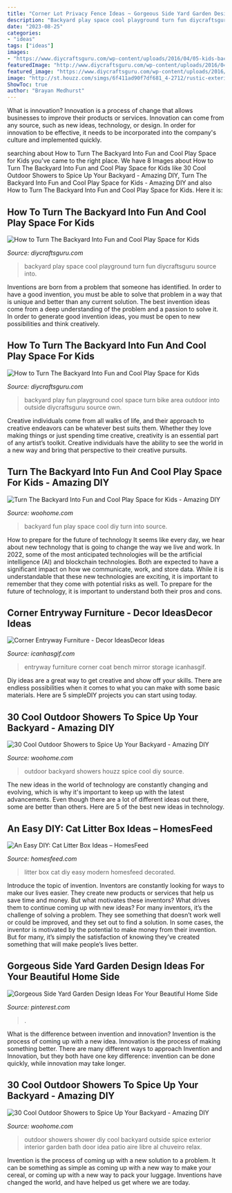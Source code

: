 ```yaml
---
title: "Corner Lot Privacy Fence Ideas ~ Gorgeous Side Yard Garden Design Ideas For Your Beautiful Home Side"
description: "Backyard play space cool playground turn fun diycraftsguru source into"
date: "2023-08-25"
categories:
- "ideas"
tags: ["ideas"]
images:
- "https://www.diycraftsguru.com/wp-content/uploads/2016/04/05-kids-backyard-playground.jpg"
featuredImage: "http://www.diycraftsguru.com/wp-content/uploads/2016/04/09-kids-backyard-playground.jpg"
featured_image: "https://www.diycraftsguru.com/wp-content/uploads/2016/04/05-kids-backyard-playground.jpg"
image: "http://st.houzz.com/simgs/6f411ad90f7df681_4-2712/rustic-exterior.jpg"
ShowToc: true
author: "Brayan Medhurst"
---
```



What is innovation?
Innovation is a process of change that allows businesses to improve their products or services. Innovation can come from any source, such as new ideas, technology, or design. In order for innovation to be effective, it needs to be incorporated into the company's culture and implemented quickly.

	

		
searching about How to Turn The Backyard Into Fun and Cool Play Space for Kids you've came to the right place. We have 8 Images about How to Turn The Backyard Into Fun and Cool Play Space for Kids like 30 Cool Outdoor Showers to Spice Up Your Backyard - Amazing DIY, Turn The Backyard Into Fun and Cool Play Space for Kids - Amazing DIY and also How to Turn The Backyard Into Fun and Cool Play Space for Kids. Here it is:
		
    
## How To Turn The Backyard Into Fun And Cool Play Space For Kids

<img loading=lazy src="https://www.diycraftsguru.com/wp-content/uploads/2016/04/05-kids-backyard-playground.jpg" onerror="this.onerror=null;this.src='https://tse3.mm.bing.net/th?id=OIP.4mVrmaXq3uZSdz-94DEJ5QHaJ4&amp;pid=15.1';" alt="How to Turn The Backyard Into Fun and Cool Play Space for Kids">

_Source: diycraftsguru.com_

>backyard play space cool playground turn fun diycraftsguru source into. 

	

Inventions are born from a problem that someone has identified. In order to have a good invention, you must be able to solve that problem in a way that is unique and better than any current solution. The best invention ideas come from a deep understanding of the problem and a passion to solve it. In order to generate good invention ideas, you must be open to new possibilities and think creatively.

    
## How To Turn The Backyard Into Fun And Cool Play Space For Kids

<img loading=lazy src="http://www.diycraftsguru.com/wp-content/uploads/2016/04/09-kids-backyard-playground.jpg" onerror="this.onerror=null;this.src='https://tse3.mm.bing.net/th?id=OIP.jkRLF15RDcc0s9Hzyd3nqwHaJ4&amp;pid=15.1';" alt="How to Turn The Backyard Into Fun and Cool Play Space for Kids">

_Source: diycraftsguru.com_

>backyard play fun playground cool space turn bike area outdoor into outside diycraftsguru source own. 

	

Creative individuals come from all walks of life, and their approach to creative endeavors can be whatever best suits them. Whether they love making things or just spending time creative, creativity is an essential part of any artist’s toolkit. Creative individuals have the ability to see the world in a new way and bring that perspective to their creative pursuits.

    
## Turn The Backyard Into Fun And Cool Play Space For Kids - Amazing DIY

<img loading=lazy src="https://www.woohome.com/wp-content/uploads/2016/04/kids-backyard-playground-3_2.jpg" onerror="this.onerror=null;this.src='https://tse4.mm.bing.net/th?id=OIP.3c7NNzclxGJIe4HnsDbfFAHaJ4&amp;pid=15.1';" alt="Turn The Backyard Into Fun and Cool Play Space for Kids - Amazing DIY">

_Source: woohome.com_

>backyard fun play space cool diy turn into source. 

	

How to prepare for the future of technology
It seems like every day, we hear about new technology that is going to change the way we live and work. In 2022, some of the most anticipated technologies will be the artificial intelligence (AI) and blockchain technologies. Both are expected to have a significant impact on how we communicate, work, and store data. While it is understandable that these new technologies are exciting, it is important to remember that they come with potential risks as well. To prepare for the future of technology, it is important to understand both their pros and cons.

    
## Corner Entryway Furniture - Decor IdeasDecor Ideas

<img loading=lazy src="https://www.icanhasgif.com/wp-content/uploads/2015/07/Corner-Entryway-Furniture.jpg" onerror="this.onerror=null;this.src='https://tse4.mm.bing.net/th?id=OIP.ksV378Ybt4ZdkDs34x3orgHaHa&amp;pid=15.1';" alt="Corner Entryway Furniture - Decor IdeasDecor Ideas">

_Source: icanhasgif.com_

>entryway furniture corner coat bench mirror storage icanhasgif. 

	

Diy ideas are a great way to get creative and show off your skills. There are endless possibilities when it comes to what you can make with some basic materials. Here are 5 simpleDIY projects you can start using today.

    
## 30 Cool Outdoor Showers To Spice Up Your Backyard - Amazing DIY

<img loading=lazy src="http://st.houzz.com/simgs/6f411ad90f7df681_4-2712/rustic-exterior.jpg" onerror="this.onerror=null;this.src='https://tse3.mm.bing.net/th?id=OIP.Q6VaQ_nc78sAIdRgFoOziAHaK0&amp;pid=15.1';" alt="30 Cool Outdoor Showers to Spice Up Your Backyard - Amazing DIY">

_Source: woohome.com_

>outdoor backyard showers houzz spice cool diy source. 

	

The new ideas in the world of technology are constantly changing and evolving, which is why it's important to keep up with the latest advancements. Even though there are a lot of different ideas out there, some are better than others. Here are 5 of the best new ideas in technology.

    
## An Easy DIY: Cat Litter Box Ideas – HomesFeed

<img loading=lazy src="https://homesfeed.com/wp-content/uploads/2015/11/cat-litter-box-ideas-decorated-inside-modern-cabinets-with-small-entry-and-pretty-frame-and-vase-on-the-top-of-cabinets.jpg" onerror="this.onerror=null;this.src='https://tse1.mm.bing.net/th?id=OIP.N-4sY0PXRO9hZc37IWFGkAHaHa&amp;pid=15.1';" alt="An Easy DIY: Cat Litter Box Ideas – HomesFeed">

_Source: homesfeed.com_

>litter box cat diy easy modern homesfeed decorated. 

	

Introduce the topic of invention.
Inventors are constantly looking for ways to make our lives easier. They create new products or services that help us save time and money. But what motivates these inventors? What drives them to continue coming up with new ideas?
For many inventors, it’s the challenge of solving a problem. They see something that doesn’t work well or could be improved, and they set out to find a solution. In some cases, the inventor is motivated by the potential to make money from their invention. But for many, it’s simply the satisfaction of knowing they’ve created something that will make people’s lives better.

    
## Gorgeous Side Yard Garden Design Ideas For Your Beautiful Home Side

<img loading=lazy src="https://i.pinimg.com/736x/9e/3d/09/9e3d09525a5dca91b51f30c65e9d7045.jpg" onerror="this.onerror=null;this.src='https://tse1.mm.bing.net/th?id=OIP._I0AqMh3sGio8e-IJF5KowHaE7&amp;pid=15.1';" alt="Gorgeous Side Yard Garden Design Ideas For Your Beautiful Home Side">

_Source: pinterest.com_

>. 

	

What is the difference between invention and innovation?
Invention is the process of coming up with a new idea. Innovation is the process of making something better. There are many different ways to approach Invention and Innovation, but they both have one key difference: invention can be done quickly, while innovation may take longer.

    
## 30 Cool Outdoor Showers To Spice Up Your Backyard - Amazing DIY

<img loading=lazy src="http://www.woohome.com/wp-content/uploads/2014/06/diy-outside-shower-11.jpg" onerror="this.onerror=null;this.src='https://tse2.mm.bing.net/th?id=OIP.EmsU8zU8Sx9tORW3-p-UBAHaLK&amp;pid=15.1';" alt="30 Cool Outdoor Showers to Spice Up Your Backyard - Amazing DIY">

_Source: woohome.com_

>outdoor showers shower diy cool backyard outside spice exterior interior garden bath door idea patio aire libre al chuveiro relax. 

	

Invention is the process of coming up with a new solution to a problem. It can be something as simple as coming up with a new way to make your cereal, or coming up with a new way to pack your luggage. Inventions have changed the world, and have helped us get where we are today.

